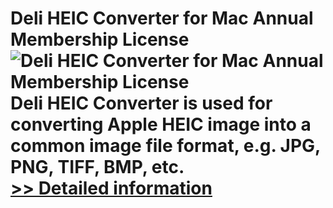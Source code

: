 # Deli HEIC Converter for Mac Annual Membership License<br />![Deli HEIC Converter for Mac Annual Membership License](https://mycommerce.akamaized.net/api/pimages/P300966173/BIG/300966173.PNG)<br />Deli HEIC Converter is used for converting Apple HEIC image into a common image file format, e.g. JPG, PNG, TIFF, BMP, etc.<br />[>> Detailed information](https://secure.shareit.com/shareit/product.html?productid=300966173&affiliateid=200057808)